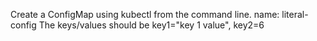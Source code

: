 Create a ConfigMap using kubectl from the command line.
name: literal-config
The keys/values should be key1="key 1 value", key2=6

